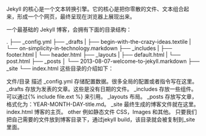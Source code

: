 Jekyll 的核心是一个文本转换引擎。它的核心是把你零散的文件、文本组合起来，形成一个个网页，最终呈现在浏览器上展现出来。

一个最基础的 Jekyll 博客，会拥有下面的目录结构：

.
├── _config.yml
├── _drafts
|   ├── begin-with-the-crazy-ideas.textile
|   └── on-simplicity-in-technology.markdown
├── _includes
|   ├── footer.html
|   └── header.html
├── _layouts
|   ├── default.html
|   └── post.html
├── _posts
│   └── 2013-08-07-welcome-to-jekyll.markdown
├── _site
└── index.html
这些目录的介绍如下：

文件/目录	描述
_config.yml	存储配置数据。很多全局的配置或者指令写在这里。
_drafts	存放为发表的文章。这些是没有日期的文件。
_includes	存放一些组件。可以通过{\% include file.ext \%} 来引用。
_layouts	布局。
_posts	存放写文章，格式化为：YEAR-MONTH-DAY-title.md。
_site	最终生成的博客文件就在这里。
index.html	博客的主页。
other	例如静态文件 CSS，Images 和其他。
只要我们把自己需要的文件放到博客目录下，通过jekyll build，该目录就会被复制到_site里面。